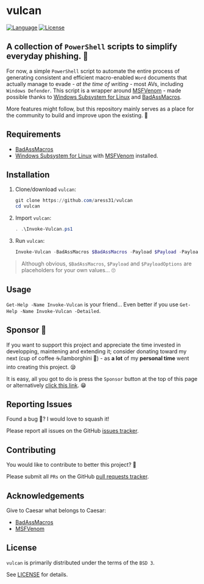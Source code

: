 # vulcan

[![Language](https://img.shields.io/badge/Lang-PowerShell-blue.svg)](https://docs.microsoft.com/en-gb/powershell/)
[![License](https://img.shields.io/badge/License-BSD%203-red.svg)](https://opensource.org/licenses/BSD-3-Clause)

## A collection of `PowerShell` scripts to simplify everyday phishing. 🎣

For now, a simple `PowerShell` script to automate the entire process of generating consistent and efficient macro-enabled `Word` documents that actually manage to evade - *at the time of writing* - most AVs, including `Windows Defender`. This script is a wrapper around [MSFVenom](https://www.offensive-security.com/metasploit-unleashed/msfvenom/) - made possible thanks to [Windows Subsystem for Linux](https://docs.microsoft.com/en-us/windows/wsl/install) and [BadAssMacros](https://github.com/Inf0secRabbit/BadAssMacros).

More features might follow, but this repository mainly serves as a place for the community to build and improve upon the existing. 🐺

## Requirements

- [BadAssMacros](https://github.com/Inf0secRabbit/BadAssMacros)
- [Windows Subsystem for Linux](https://docs.microsoft.com/en-us/windows/wsl/install) with [MSFVenom](https://www.offensive-security.com/metasploit-unleashed/msfvenom/) installed.

## Installation

1. Clone/download `vulcan`:

    ```powershell
    git clone https://github.com/aress31/vulcan
    cd vulcan
    ```

2. Import `vulcan`:

    ```powershell
    . .\Invoke-Vulcan.ps1
    ```

3. Run `vulcan`:

    ```powershell
    Invoke-Vulcan -BadAssMacros $BadAssMacros -Payload $Payload -PayloadOptions $PayloadOptions
    ```

> Although obvious, `$BadAssMacros`, `$Payload` and `$PayloadOptions` are placeholders for your own values... 🙄

## Usage

`Get-Help -Name Invoke-Vulcan` is your friend... Even better if you use `Get-Help -Name Invoke-Vulcan -Detailed`.

## Sponsor 💓

If you want to support this project and appreciate the time invested in developping, maintening and extending it; consider donating toward my next (cup of coffee ☕/lamborghini 🚗) - as **a lot** of my **personal time** went into creating this project. 😪

It is easy, all you got to do is press the `Sponsor` button at the top of this page or alternatively [click this link](https://github.com/sponsors/aress31). 😁

## Reporting Issues

Found a bug 🐛? I would love to squash it!

Please report all issues on the GitHub [issues tracker](https://github.com/aress31/vulcan/issues).

## Contributing

You would like to contribute to better this project? 🤩

Please submit all `PRs` on the GitHub [pull requests tracker](https://github.com/aress31/vulcan/pulls).

## Acknowledgements

Give to Caesar what belongs to Caesar:

- [BadAssMacros](https://github.com/Inf0secRabbit/BadAssMacros)
- [MSFVenom](https://www.offensive-security.com/metasploit-unleashed/msfvenom/)

## License

`vulcan` is primarily distributed under the terms of the `BSD 3`.

See [LICENSE](./LICENSE) for details.
